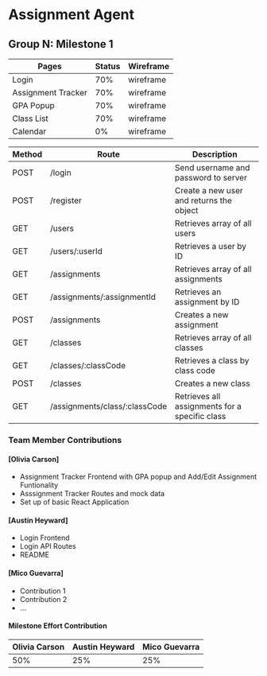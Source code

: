 # Assignment Agent

## Group N: Milestone 1

| Pages              | Status | Wireframe |
|--------------------|--------|-----------|
| Login              | 70%    | wireframe |
| Assignment Tracker | 70%    | wireframe |
| GPA Popup          | 70%    | wireframe |
| Class List         | 70%    | wireframe |
| Calendar           | 0%     | wireframe |

| Method | Route                         | Description                                    |
|--------|-------------------------------|------------------------------------------------|
| POST   | /login                        | Send username and password to server           |
| POST   | /register                     | Create a new user and returns the object       |
| GET    | /users                        | Retrieves array of all users                   |
| GET    | /users/:userId                | Retrieves a user by ID                         |
| GET    | /assignments                  | Retrieves array of all assignments             |
| GET    | /assignments/:assignmentId    | Retrieves an assignment by ID                  |
| POST   | /assignments                  | Creates a new assignment                       |
| GET    | /classes                      | Retrieves array of all classes                 |
| GET    | /classes/:classCode           | Retrieves a class by class code                |
| POST   | /classes                      | Creates a new class                            |
| GET    | /assignments/class/:classCode | Retrieves all assignments for a specific class |

### Team Member Contributions

#### [Olivia Carson]

- Assignment Tracker Frontend with GPA popup and Add/Edit Assignment Funtionality
- Asssignment Tracker Routes and mock data
- Set up of basic React Application

#### [Austin Heyward]

- Login Frontend
- Login API Routes
- README

#### [Mico Guevarra]

- Contribution 1
- Contribution 2
- ...

#### Milestone Effort Contribution

| Olivia Carson | Austin Heyward| Mico Guevarra |
| ------------- | ------------- | ------------- |
| 50%           | 25%           | 25%           |
